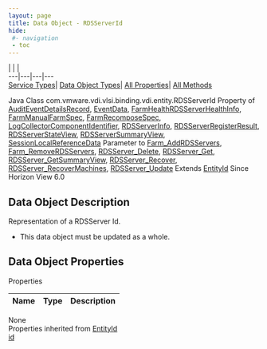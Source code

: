 ```yaml
---
layout: page
title: Data Object - RDSServerId
hide:
 #- navigation
 - toc
---
```


  
| | |   
---|---|---|---  
[Service Types](index-mo_types.md)| [Data Object Types](index-do_types.md)| [All Properties](index-properties.md)| [All Methods](index-methods.md)  
  



Java Class
    com.vmware.vdi.vlsi.binding.vdi.entity.RDSServerId
Property of
     [AuditEventDetailsRecord](vdi.infrastructure.AuditEvent.AuditEventDetailsRecord.md#field_detail), [EventData](vdi.infrastructure.EventDatabase.EventData.md#field_detail), [FarmHealthRDSServerHealthInfo](vdi.health.FarmHealth.RDSServerHealthInfo.md#field_detail), [FarmManualFarmSpec](vdi.resources.Farm.ManualFarmSpec.md#field_detail), [FarmRecomposeSpec](vdi.resources.Farm.RecomposeSpec.md#field_detail), [LogCollectorComponentIdentifier](vdi.utils.logcollector.LogCollector.LogCollectorComponentIdentifier.md#field_detail), [RDSServerInfo](vdi.resources.RDSServer.RDSServerInfo.md#field_detail), [RDSServerRegisterResult](vdi.resources.RDSServer.RegisterResult.md#field_detail), [RDSServerStateView](vdi.resources.RDSServer.RDSServerStateView.md#field_detail), [RDSServerSummaryView](vdi.resources.RDSServer.RDSServerSummaryView.md#field_detail), [SessionLocalReferenceData](vdi.users.Session.SessionLocalReferenceData.md#field_detail)
Parameter to
     [Farm_AddRDSServers](vdi.resources.Farm.md#addRDSServers), [Farm_RemoveRDSServers](vdi.resources.Farm.md#removeRDSServers), [RDSServer_Delete](vdi.resources.RDSServer.md#delete), [RDSServer_Get](vdi.resources.RDSServer.md#get), [RDSServer_GetSummaryView](vdi.resources.RDSServer.md#getSummaryView), [RDSServer_Recover](vdi.resources.RDSServer.md#recover), [RDSServer_RecoverMachines](vdi.resources.RDSServer.md#recoverMachines), [RDSServer_Update](vdi.resources.RDSServer.md#update)
Extends
     [EntityId](vdi.EntityId.md)
Since 
    Horizon View 6.0

## Data Object Description 

Representation of a RDSServer Id. 

  * This data object must be updated as a whole.



## Data Object Properties

Properties

Name |  Type |  Description   
---|---|---  
None  
Properties inherited from [EntityId](vdi.EntityId.md)  
[id](vdi.EntityId.md#id)  
  
  
 
  
  

